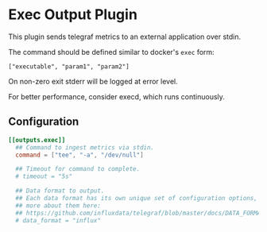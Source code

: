 # Exec Output Plugin

This plugin sends telegraf metrics to an external application over stdin.

The command should be defined similar to docker's `exec` form:

```text
["executable", "param1", "param2"]
```

On non-zero exit stderr will be logged at error level.

For better performance, consider execd, which runs continuously.

## Configuration

```toml
[[outputs.exec]]
  ## Command to ingest metrics via stdin.
  command = ["tee", "-a", "/dev/null"]

  ## Timeout for command to complete.
  # timeout = "5s"

  ## Data format to output.
  ## Each data format has its own unique set of configuration options, read
  ## more about them here:
  ## https://github.com/influxdata/telegraf/blob/master/docs/DATA_FORMATS_OUTPUT.md
  # data_format = "influx"
```
